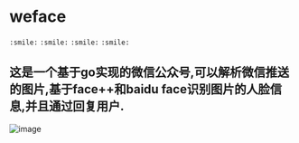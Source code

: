 # weface
`:smile:` `:smile:` `:smile:` `:smile:`
## 这是一个基于go实现的微信公众号,可以解析微信推送的图片,基于face++和baidu face识别图片的人脸信息,并且通过回复用户.

![image](https://github.com/level2player/wefacer/blob/master/img/ewm.jpg)





